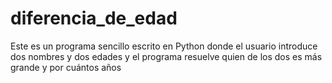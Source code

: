 # diferencia_de_edad
Este es un programa sencillo escrito en Python donde el usuario introduce dos nombres y dos edades y el programa resuelve quien de los dos es más grande y por cuántos años
